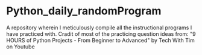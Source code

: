 # Python_daily_randomProgram 
A repository wherein I meticulously compile all the instructional programs I have practiced with.
Cradit of most of the practicing question ideas from: 
"9 HOURS of Python Projects - From Beginner to Advanced" by Tech With Tim on Youtube
